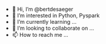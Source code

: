 - 👋 Hi, I’m @bertdesaeger
- 👀 I’m interested in Python, Pyspark
- 🌱 I’m currently learning ...
- 💞️ I’m looking to collaborate on ...
- 📫 How to reach me ...

<!---
bertdesaeger/bertdesaeger is a ✨ special ✨ repository because its `README.md` (this file) appears on your GitHub profile.
You can click the Preview link to take a look at your changes.
--->
